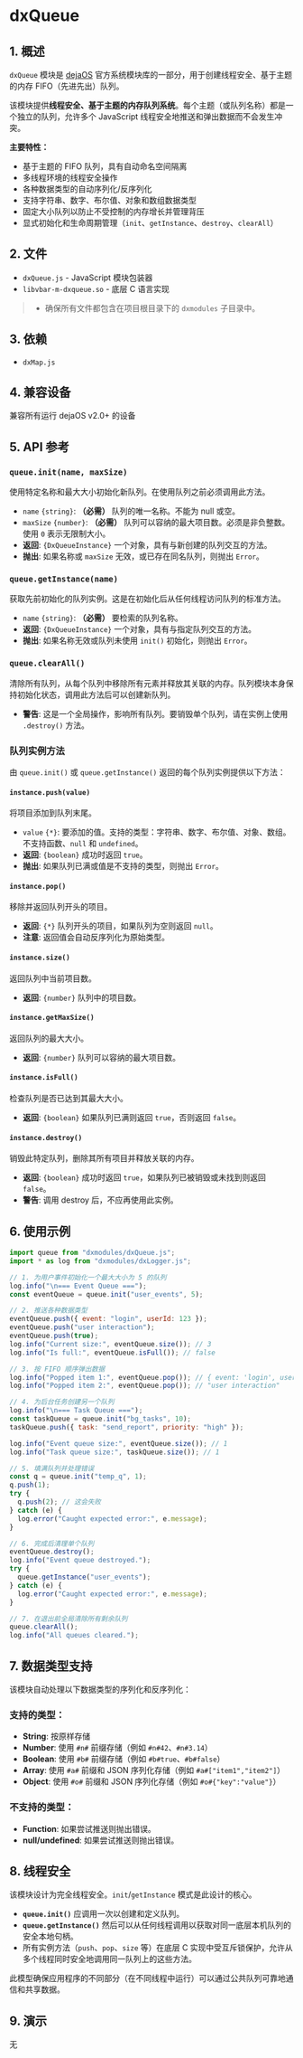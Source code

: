 # dxQueue

## 1. 概述

`dxQueue` 模块是 [dejaOS](https://github.com/DejaOS/DejaOS) 官方系统模块库的一部分，用于创建线程安全、基于主题的内存 FIFO（先进先出）队列。

该模块提供**线程安全、基于主题的内存队列系统**。每个主题（或队列名称）都是一个独立的队列，允许多个 JavaScript 线程安全地推送和弹出数据而不会发生冲突。

**主要特性：**

- 基于主题的 FIFO 队列，具有自动命名空间隔离
- 多线程环境的线程安全操作
- 各种数据类型的自动序列化/反序列化
- 支持字符串、数字、布尔值、对象和数组数据类型
- 固定大小队列以防止不受控制的内存增长并管理背压
- 显式初始化和生命周期管理（`init`、`getInstance`、`destroy`、`clearAll`）

## 2. 文件

- `dxQueue.js` - JavaScript 模块包装器
- `libvbar-m-dxqueue.so` - 底层 C 语言实现

> - 确保所有文件都包含在项目根目录下的 `dxmodules` 子目录中。

## 3. 依赖

- `dxMap.js`

## 4. 兼容设备

兼容所有运行 dejaOS v2.0+ 的设备

## 5. API 参考

### `queue.init(name, maxSize)`

使用特定名称和最大大小初始化新队列。在使用队列之前必须调用此方法。

- `name` `{string}`: **（必需）** 队列的唯一名称。不能为 null 或空。
- `maxSize` `{number}`: **（必需）** 队列可以容纳的最大项目数。必须是非负整数。使用 `0` 表示无限制大小。
- **返回**: `{DxQueueInstance}` 一个对象，具有与新创建的队列交互的方法。
- **抛出**: 如果名称或 `maxSize` 无效，或已存在同名队列，则抛出 `Error`。

### `queue.getInstance(name)`

获取先前初始化的队列实例。这是在初始化后从任何线程访问队列的标准方法。

- `name` `{string}`: **（必需）** 要检索的队列名称。
- **返回**: `{DxQueueInstance}` 一个对象，具有与指定队列交互的方法。
- **抛出**: 如果名称无效或队列未使用 `init()` 初始化，则抛出 `Error`。

### `queue.clearAll()`

清除所有队列，从每个队列中移除所有元素并释放其关联的内存。队列模块本身保持初始化状态，调用此方法后可以创建新队列。

- **警告**: 这是一个全局操作，影响所有队列。要销毁单个队列，请在实例上使用 `.destroy()` 方法。

### 队列实例方法

由 `queue.init()` 或 `queue.getInstance()` 返回的每个队列实例提供以下方法：

#### `instance.push(value)`

将项目添加到队列末尾。

- `value` `{*}`: 要添加的值。支持的类型：字符串、数字、布尔值、对象、数组。不支持函数、`null` 和 `undefined`。
- **返回**: `{boolean}` 成功时返回 `true`。
- **抛出**: 如果队列已满或值是不支持的类型，则抛出 `Error`。

#### `instance.pop()`

移除并返回队列开头的项目。

- **返回**: `{*}` 队列开头的项目，如果队列为空则返回 `null`。
- **注意**: 返回值会自动反序列化为原始类型。

#### `instance.size()`

返回队列中当前项目数。

- **返回**: `{number}` 队列中的项目数。

#### `instance.getMaxSize()`

返回队列的最大大小。

- **返回**: `{number}` 队列可以容纳的最大项目数。

#### `instance.isFull()`

检查队列是否已达到其最大大小。

- **返回**: `{boolean}` 如果队列已满则返回 `true`，否则返回 `false`。

#### `instance.destroy()`

销毁此特定队列，删除其所有项目并释放关联的内存。

- **返回**: `{boolean}` 成功时返回 `true`，如果队列已被销毁或未找到则返回 `false`。
- **警告**: 调用 destroy 后，不应再使用此实例。

## 6. 使用示例

```javascript
import queue from "dxmodules/dxQueue.js";
import * as log from "dxmodules/dxLogger.js";

// 1. 为用户事件初始化一个最大大小为 5 的队列
log.info("\n=== Event Queue ===");
const eventQueue = queue.init("user_events", 5);

// 2. 推送各种数据类型
eventQueue.push({ event: "login", userId: 123 });
eventQueue.push("user interaction");
eventQueue.push(true);
log.info("Current size:", eventQueue.size()); // 3
log.info("Is full:", eventQueue.isFull()); // false

// 3. 按 FIFO 顺序弹出数据
log.info("Popped item 1:", eventQueue.pop()); // { event: 'login', userId: 123 }
log.info("Popped item 2:", eventQueue.pop()); // "user interaction"

// 4. 为后台任务创建另一个队列
log.info("\n=== Task Queue ===");
const taskQueue = queue.init("bg_tasks", 10);
taskQueue.push({ task: "send_report", priority: "high" });

log.info("Event queue size:", eventQueue.size()); // 1
log.info("Task queue size:", taskQueue.size()); // 1

// 5. 填满队列并处理错误
const q = queue.init("temp_q", 1);
q.push(1);
try {
  q.push(2); // 这会失败
} catch (e) {
  log.error("Caught expected error:", e.message);
}

// 6. 完成后清理单个队列
eventQueue.destroy();
log.info("Event queue destroyed.");
try {
  queue.getInstance("user_events");
} catch (e) {
  log.error("Caught expected error:", e.message);
}

// 7. 在退出前全局清除所有剩余队列
queue.clearAll();
log.info("All queues cleared.");
```

## 7. 数据类型支持

该模块自动处理以下数据类型的序列化和反序列化：

### 支持的类型：

- **String**: 按原样存储
- **Number**: 使用 `#n#` 前缀存储（例如 `#n#42`、`#n#3.14`）
- **Boolean**: 使用 `#b#` 前缀存储（例如 `#b#true`、`#b#false`）
- **Array**: 使用 `#a#` 前缀和 JSON 序列化存储（例如 `#a#["item1","item2"]`）
- **Object**: 使用 `#o#` 前缀和 JSON 序列化存储（例如 `#o#{"key":"value"}`）

### 不支持的类型：

- **Function**: 如果尝试推送则抛出错误。
- **null/undefined**: 如果尝试推送则抛出错误。

## 8. 线程安全

该模块设计为完全线程安全。`init`/`getInstance` 模式是此设计的核心。

- **`queue.init()`** 应调用一次以创建和定义队列。
- **`queue.getInstance()`** 然后可以从任何线程调用以获取对同一底层本机队列的安全本地句柄。
- 所有实例方法（`push`、`pop`、`size` 等）在底层 C 实现中受互斥锁保护，允许从多个线程同时安全地调用同一队列上的这些方法。

此模型确保应用程序的不同部分（在不同线程中运行）可以通过公共队列可靠地通信和共享数据。

## 9. 演示

无
